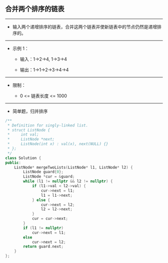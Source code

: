 ## 合并两个排序的链表

--------------------

- 输入两个递增排序的链表，合并这两个链表并使新链表中的节点仍然是递增排序的。

--------------------

- 示例 1：

    - 输入：1->2->4, 1->3->4

    - 输出：1->1->2->3->4->4

--------------------

- 限制：

    - 0 <= 链表长度 <= 1000

--------------------

- 简单题，归并排序

```cpp
/**
 * Definition for singly-linked list.
 * struct ListNode {
 *     int val;
 *     ListNode *next;
 *     ListNode(int x) : val(x), next(NULL) {}
 * };
 */
class Solution {
public:
    ListNode* mergeTwoLists(ListNode* l1, ListNode* l2) {
        ListNode guard{0};
        ListNode *cur = &guard;
        while (l1 != nullptr && l2 != nullptr) {
            if (l1->val < l2->val) {
                cur->next = l1;
                l1 = l1->next;
            } else {
                cur->next = l2;
                l2 = l2->next;
            }
            cur = cur->next;
        }
        if (l1 != nullptr) 
            cur->next = l1;
        else 
            cur->next = l2;
        return guard.next;
    }
};
```